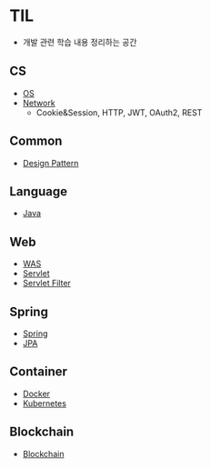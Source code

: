 # TIL

* 개발 관련 학습 내용 정리하는 공간



## CS

*  [OS](Computer-Science/OS/README.md)
*  [Network](Network/README.md)
   *  Cookie&Session, HTTP, JWT, OAuth2, REST




## Common

*  [Design Pattern](Design-Pattern/README.md) 



## Language

*  [Java](Language/Java/README.md) 



## Web

* [WAS](WEB/WAS/WAS.md)
* [Servlet](WEB/Servlet/Servlet/Servlet.md)
* [Servlet Filter](WEB/Servlet/Servlet-Filter/Servlet-Filter.md) 



## Spring

*  [Spring](Spring/README.md)
*  [JPA](Spring/JPA/README.md)



## Container

*   [Docker](Docker/README.md)
*   [Kubernetes](Kubernetes/README.md)



## Blockchain

* [Blockchain](Blockchain/README.md) 
